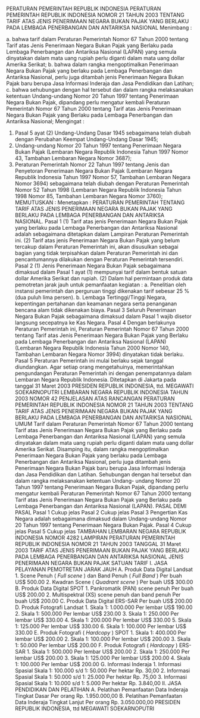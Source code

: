  PERATURAN PEMERINTAH REPUBLIK INDONESIA PERATURAN PEMERINTAH REPUBLIK INDONESIA NOMOR 21 TAHUN 2003 TENTANG TARIF ATAS JENIS PENERIMAAN NEGARA BUKAN PAJAK YANG BERLAKU PADA LEMBAGA PENERBANGAN DAN ANTARIKSA NASIONAL
Menimbang :

a. bahwa tarif dalam Peraturan Pemerintah Nomor 67 Tahun 2000 tentang Tarif atas Jenis Penerimaan Negara Bukan Pajak yang Berlaku pada Lembaga Penerbangan dan Antariksa Nasional (LAPAN) yang semula dinyatakan dalam mata uang rupiah perlu diganti dalam mata uang dollar Amerika Serikat;
b. bahwa dalam rangka mengoptimalkan Penerimaan Negara Bukan Pajak yang berlaku pada Lembaga Penerbangan dan Antariksa Nasional, perlu juga ditambah jenis Penerimaan Negara Bukan Pajak baru berupa Jasa Informasi Inderaja dan Jasa Pendidikan dan Latihan;
c. bahwa sehubungan dengan hal tersebut dan dalam rangka melaksanakan ketentuan Undang-undang Nomor 20 Tahun 1997 tentang Penerimaan Negara Bukan Pajak, dipandang perlu mengatur kembali Peraturan Pemerintah Nomor 67 Tahun 2000 tentang Tarif atas Jenis Penerimaan Negara Bukan Pajak yang Berlaku pada Lembaga Penerbangan dan Antariksa Nasional;
Mengingat :

1. Pasal 5 ayat (2) Undang-Undang Dasar 1945 sebagaimana telah diubah dengan Perubahan Keempat Undang-Undang Dasar 1945;
2. Undang-undang Nomor 20 Tahun 1997 tentang Penerimaan Negara Bukan Pajak (Lembaran Negara Republik Indonesia Tahun 1997 Nomor 43, Tambahan Lembaran Negara Nomor 3687);
3. Peraturan Pemerintah Nomor 22 Tahun 1997 tentang Jenis dan Penyetoran Penerimaan Negara Bukan Pajak (Lembaran Negara Republik Indonesia Tahun 1997 Nomor 57, Tambahan Lembaran Negara Nomor 3694) sebagaimana telah diubah dengan Peraturan Pemerintah Nomor 52 Tahun 1998 (Lembaran Negara Republik Indonesia Tahun 1998 Nomor 85, Tambahan Lembaran Negara Nomor 3760);
MEMUTUSKAN :
 Menetapkan : PERATURAN PEMERINTAH TENTANG TARIF ATAS JENIS PENERIMAAN NEGARA BUKAN PAJAK YANG BERLAKU PADA LEMBAGA PENERBANGAN DAN ANTARIKSA NASIONAL.
Pasal 1
(1) Tarif atas jenis Penerimaan Negara Bukan Pajak yang berlaku pada Lembaga Penerbangan dan Antariksa Nasional adalah sebagaimana ditetapkan dalam Lampiran Peraturan Pemerintah ini.
(2) Tarif atas jenis Penerimaan Negara Bukan Pajak yang belum tercakup dalam Peraturan Pemerintah ini, akan disusulkan sebagai bagian yang tidak terpisahkan dalam Peraturan Pemerintah ini dan pencantumannya dilakukan dengan Peraturan Pemerintah tersendiri.
Pasal 2
(1) Jenis Penerimaan Negara Bukan Pajak sebagaimana dimaksud dalam Pasal 1 ayat (1) mempunyai tarif dalam bentuk satuan dollar Amerika Serikat dan rupiah.
(2) Dalam hal permintaan produk data pemotretan jarak jauh untuk pemanfaatan kegiatan :
a. Penelitian oleh instansi pemerintah dan perguruan tinggi dikenakan tarif sebesar 25 % (dua puluh lima persen).
b. Lembaga Tertinggi/Tinggi Negara, kepentingan pertahanan dan keamanan negara serta penanganan bencana alam tidak dikenakan biaya.
Pasal 3
Seluruh Penerimaan Negara Bukan Pajak sebagaimana dimaksud dalam Pasal 1 wajib disetor langsung secepatnya ke Kas Negara.
Pasal 4
Dengan berlakunya Peraturan Pemerintah ini, Peraturan Pemerintah Nomor 67 Tahun 2000 tentang Tarif atas Jenis Penerimaan Negara Bukan Pajak yang Berlaku pada Lembaga Penerbangan dan Antariksa Nasional (LAPAN) (Lembaran Negara Republik Indonesia Tahun 2000 Nomor 140, Tambahan Lembaran Negara Nomor 3994) dinyatakan tidak berlaku.
Pasal 5
Peraturan Pemerintah ini mulai berlaku sejak tanggal diundangkan.
Agar setiap orang mengetahuinya, memerintahkan pengundangan Peraturan Pemerintah ini dengan penempatannya dalam Lembaran Negara Republik Indonesia. Ditetapkan di Jakarta pada tanggal 31 Maret 2003 PRESIDEN REPUBLIK INDONESIA, ttd. MEGAWATI SOEKARNOPUTRI LEMBARAN NEGARA REPUBLIK INDONESIA TAHUN 2003 NOMOR 42 PENJELASAN ATAS RANCANGAN PERATURAN PEMERINTAH REPUBLIK INDONESIA NOMOR 21 TAHUN 2003 TENTANG TARIF ATAS JENIS PENERIMAAN NEGARA BUKAN PAJAK YANG BERLAKU PADA LEMBAGA PENERBANGAN DAN ANTARIKSA NASIONAL UMUM Tarif dalam Peraturan Pemerintah Nomor 67 Tahun 2000 tentang Tarif atas Jenis Penerimaan Negara Bukan Pajak yang Berlaku pada Lembaga Penerbangan dan Antariksa Nasional (LAPAN) yang semula dinyatakan dalam mata uang rupiah perlu diganti dalam mata uang dollar Amerika Serikat. Disamping itu, dalam rangka mengoptimalkan Penerimaan Negara Bukan Pajak yang berlaku pada Lembaga Penerbangan dan Antariksa Nasional, perlu juga ditambah jenis Penerimaan Negara Bukan Pajak baru berupa Jasa Informasi Inderaja dan Jasa Pendidikan dan Latihan. Sehubungan dengan hal tersebut dan dalam rangka melaksanakan ketentuan Undang- undang Nomor 20 Tahun 1997 tentang Penerimaan Negara Bukan Pajak, dipandang perlu mengatur kembali Peraturan Pemerintah Nomor 67 Tahun 2000 tentang Tarif atas Jenis Penerimaan Negara Bukan Pajak yang Berlaku pada Lembaga Penerbangan dan Antariksa Nasional (LAPAN). PASAL DEMI PASAL
Pasal 1
Cukup jelas
Pasal 2
Cukup jelas
Pasal 3
Pengertian Kas Negara adalah sebagaimana dimaksud dalam Undang-undang Nomor 20 Tahun 1997 tentang Penerimaan Negara Bukan Pajak.
Pasal 4
Cukup jelas
Pasal 5
Cukup jelas TAMBAHAN LEMBARAN NEGARA REPUBLIK INDONESIA NOMOR 4282 LAMPIRAN PERATURAN PEMERINTAH REPUBLIK INDONESIA NOMOR 21 TAHUN 2003 TANGGAL 31 Maret 2003 TARIF ATAS JENIS PENERIMAAN BUKAN PAJAK YANG BERLAKU PADA LEMBAGA PENERBANGAN DAN ANTARIKSA NASIONAL JENIS PENERIMAAN NEGARA BUKAN PAJAK SATUAN TARIF I. JASA PELAYANAN PEMOTRETAN JARAK JAUH A. Produk Data Digital Landsat 1. Scene Penuh ( _Full scene_ ) dan Band Penuh ( _Full_ _Band_ ) Per buah US$ 500.00 2. Kwadran Scene ( _Quadrant scene_ ) Per buah US$ 300.00 B. Produk Data Digital SPOT 1. Pankromatik (PAN) scene penuh Per buah US$ 200.00 2. Multispektral (XS) scene penuh dan band penuh Per buah US$ 200.00 C. Produk Data Digital ERS-SAR Per buah US$ 200.00 D. Produk Fotografi Landsat 1. Skala 1:
1.000.000 Per lembar US$ 190.00 2. Skala 1:
500.000 Per lembar US$ 230.00 3. Skala 1:
250.000 Per lembar US$ 330.00 4. Skala 1:
200.000 Per lembar US$ 330.00 5. Skala 1:
125.000 Per lembar US$ 330.00 6. Skala 1:
100.000 Per lembar US$ 330.00 E. Produk Fotografi ( _Hardcopy_ ) SPOT 1. Skala 1:
400.000 Per lembar US$ 200.00 2. Skala 1:
100.000 Per lembar US$ 200.00 3. Skala 1:
50.000 Per lembar US$ 200.00 F. Produk Fotografi ( _Hardcopy_ ) ERS-SAR 1. Skala 1:
500.000 Per lembar US$ 200.00 2. Skala 1:
250.000 Per lembar US$ 200.00 3. Skala 1:
125.000 Per lembar US$ 200.00 4. Skala 1:
100.000 Per lembar US$ 200.00 G. Informasi Inderaja 1. Informasi Spasial Skala 1:
100.000 s/d 1:
50.000 Per hektar Rp. 30,00 2. Informasi Spasial Skala 1:
50.000 s/d 1:
25.000 Per hektar Rp. 75,00 3. Informasi Spasial Skala 1:
10.000 s/d 1:
5.000 Per hektar Rp. 3.840,00 II. JASA PENDIDIKAN DAN PELATIHAN A. Pelatihan Pemanfaatan Data Inderaja Tingkat Dasar Per orang Rp. 1.950.000,00 B. Pelatihan Pemanfaatan Data Inderaja Tingkat Lanjut Per orang Rp. 3.050.000,00 PRESIDEN REPUBLIK INDONESIA, ttd MEGAWATI SOEKARNOPUTRI